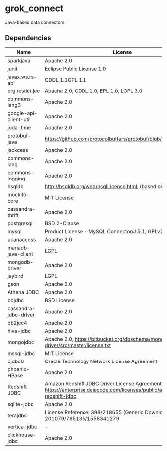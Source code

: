 # grok_connect

Java-based data connectors

## Dependencies

| Name                   | License                                                                                                               |
|------------------------|-----------------------------------------------------------------------------------------------------------------------|
| sparkjava              | Apache 2.0                                                                                                            |
| junit                  | Eclipse Public License 1.0                                                                                            |
| javax.ws.rs-api        | CDDL 1.1GPL 1.1                                                                                                       |
| org.restlet.jee        | Apache 2.0, CDDL 1.0, EPL 1.0, LGPL 3.0                                                                               |
| commons-lang3          | Apache 2.0                                                                                                            |
| google-api-client-util | Apache 2.0                                                                                                            |
| joda-time              | Apache 2.0                                                                                                            |
| protobuf-java          | <https://github.com/protocolbuffers/protobuf/blob/master/LICENSE>                                                     |
| jackcess               | Apache 2.0                                                                                                            |
| commons-lang           | Apache 2.0                                                                                                            |
| commons-logging        | Apache 2.0                                                                                                            |
| hsqldb                 | <http://hsqldb.org/web/hsqlLicense.html>, (based on BSD License)                                                      |
| mockito-core           | MIT License                                                                                                           |
| cassandra-thrift       | Apache 2.0                                                                                                            |
| postgresql             | BSD 2-Clause                                                                                                          |
| mysql                  | Product License - MySQL Connector/J 5.1, GPLv2                                                                        |
| ucanaccess             | Apache 2.0                                                                                                            |
| mariadb-java-client    | LGPL                                                                                                                  |
| mongodb-driver         | Apache 2.0                                                                                                            |
| jaybird                | LGPL                                                                                                                  |
| gson                   | Apache 2.0                                                                                                            |
| Athena JDBC            | Apache 2.0                                                                                                            |
| bqjdbc                 | BSD License                                                                                                           |
| cassandra-jdbc-driver  | Apache 2.0                                                                                                            |
| db2jcc4                | Apache 2.0                                                                                                            |
| hive-jdbc              | Apache 2.0                                                                                                            |
| mongojdbc              | Apache 2.0, <https://bitbucket.org/dbschema/mongodb-jdbc-driver/src/master/license.txt>                               |
| mssql-jdbc             | MIT License                                                                                                           |
| ojdbc8                 | Oracle Technology Network License Agreement                                                                           |
| phoenix-HBase          | Apache 2.0                                                                                                            |
| Redshift JDBC          | Amazon Redshift JDBC Driver License Agreement, <https://enterprise.dejacode.com/licenses/public/amazon-redshift-jdbc> |
| sqlite-jdbc            | Apache 2.0                                                                                                            |
| terajdbc               | License Reference: 398/218655 (Generic Download License) @ 201079/785135/1558341279                                   |
| vertica-jdbc           | -                                                                                                                     |
| clickhouse-jdbc        | Apache 2.0                                                                                                            |
